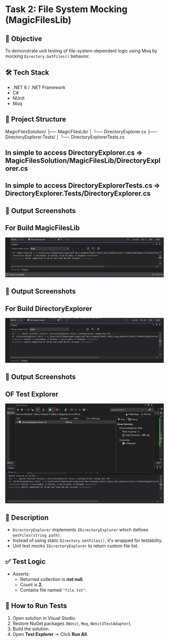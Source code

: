 # Task 2: File System Mocking (MagicFilesLib)

## 📌 Objective
To demonstrate unit testing of file-system-dependent logic using Moq by mocking `Directory.GetFiles()` behavior.

## 🛠️ Tech Stack
- .NET 6 / .NET Framework
- C#
- NUnit
- Moq

## 📁 Project Structure
MagicFilesSolution/
├── MagicFilesLib/
│ └── DirectoryExplorer.cs
├── DirectoryExplorer.Tests/
│ └── DirectoryExplorerTests.cs

## In simple to access DirectoryExplorer.cs => MagicFilesSolution/MagicFilesLib/DirectoryExplorer.cs
## In simple to access DirectoryExplorerTests.cs => DirectoryExplorer.Tests/DirectoryExplorer.cs


## 📸 Output Screenshots
## For Build MagicFilesLib
![Output](./Output/result1.jpg)

## 📸 Output Screenshots
## For Build DirectoryExplorer
![Output](./Output/result2.jpg)

## 📸 Output Screenshots
## OF Test Explorer
![Output](./Output/result3.jpg)


## 🧪 Description

- `DirectoryExplorer` implements `IDirectoryExplorer` which defines `GetFiles(string path)`.
- Instead of using static `Directory.GetFiles()`, it's wrapped for testability.
- Unit test mocks `IDirectoryExplorer` to return custom file list.

## ✅ Test Logic

- Asserts:
  - Returned collection is **not null**.
  - Count is **2**.
  - Contains file named `"file.txt"`.

## 🚀 How to Run Tests

1. Open solution in Visual Studio.
2. Restore NuGet packages (`NUnit`, `Moq`, `NUnit3TestAdapter`).
3. Build the solution.
4. Open **Test Explorer** → Click **Run All**.